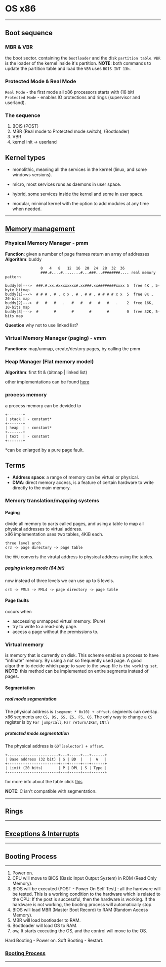 # OS x86

***

## Boot sequence

### MBR & VBR

the boot sector. containing the `bootloader` and the disk `partition table`. `VBR` is the loader of the kernel inside it's partition.
**NOTE**: both commands to update the partition table and load the `VBR` uses `BOIS INT 13h`.

### Protected Mode & Real Mode

`Real Mode` - the first mode all x86 processors starts with (16 bit) \
`Protected Mode` - enables IO protections and rings (supervisor and userland).

### The sequence

1. BOIS (POST)
2. MBR (Real mode to Protected mode switch), (Bootloader)
3. VBR
4. kernel init -> userland

## Kernel types

- monolithic, meaning all the services in the kernel (linux, and some windows versions).

- micro, most services runs as daemons in user space.

- hybrid, some services inside the kernel and some in user space.

- modular, minimal kernel with the option to add modules at any time when needed.

***

## [Memory management](https://wiki.osdev.org/Brendan%27s_Memory_Management_Guide)

### Physical Memory Manager - pmm

**Function**: given a number of page frames return an array of addresses\
**Algorithm**: buddy

```Text
                0   4   8   12  16  20  24  28  32  36
                ###.#....#........#...###...########.... real memory pattern

buddy[0]--->  ###.#.xx.#xxxxxxxx#.xx###.xx########xxxx 5  free 4K , 5-byte bitmap
buddy[1]--->  # # # . # . x x . # . # # . # # # # x x  5  free 8K , 20-bits map
buddy[2]--->  #   #   #   .   #   #   #   #   #   .    2  free 16K, 10-bits map
buddy[3]--->  #       #       #       #       #        0  free 32K, 5-bits map
```

**Question** why not to use linked list?

### Virtual Memory Manager (paging) - vmm

**Functions**: map/unmap, create/destory pages, by calling the pmm

### Heap Manager (Flat memory model)

**Algorithm**: first fit & (bitmap | linked list)

other implementations can be found [here](https://wiki.osdev.org/User:Pancakes/SimpleHeapImplementation)

### process memory

a process memory can be devided to

```Text
+-------+
| stack | - constant*
+-------+
| heap  | - constant* 
+-------+
| text  | - constant
+-------+
```

*can be enlarged by a pure page fault.

## Terms

- **Address space**: a range of memory can be virtual or physical.
- **DMA**: direct memory access, is a feature of certain hardware to write directly to the main memory.

### Memory translation/mapping systems

#### Paging

divide all memory to parts called pages, and using a table to map all physical addresses to virtual address.\
x86 implementation uses two tables, 4KiB each.

```TEXT
three level arch
cr3 -> page directory -> page table
```

the `MMU` converts the virutal address to physical address using the tables.

##### paging in long mode (64 bit)

now instead of three levels we can use up to 5 levels.

```TEXT
cr3 -> PML5 -> PML4 -> page directory -> page table
```

#### Page faults

occurs when

- asccessing unmapped virtual memory. (Pure)
- try to write to a read-only page.
- access a page without the premissions to.

### Virtual memory

is memory that is currently on disk. This scheme enables a process to have "infinate" memory. By using a not so frequently used page. A good algorithm to decide which page to save to the swap file is `the working set`.\
**NOTE:** this method can be implemented on entire segments instead of pages.

#### Segmentation

##### real mode segmentation

The physical address is `(segment * 0x10) + offset`. segments can overlap. x86 segments are `CS, DS, SS, ES, FS, GS`.
The only way to change a `CS` register is by `Far jump/call`, `Far return/IRET`, `INT`.\

##### protected mode segmentation

The physical address is `GDT[selector] + offset`.

```TEXT
+-----------------------+---+-----+---+------+
| Base address (32 bit) | G | BD  |   |  A   |
+-----------------------+---+-----+---+------+
| Limit (20 bits)       | P | DPL | S | Type |
+-----------------------+---+-----+---+------+
```

for more info about the table click [this](https://en.wikipedia.org/wiki/Segment_descriptor#:~:text=In%20memory%20addressing%20for%20Intel,to%20in%20the%20logical%20address.)

**NOTE**: C isn't compatible with segmentation.

***

## Rings

***

## [Exceptions & Interrupts](https://wiki.osdev.org/Exceptions)

***

## Booting Process

***

1. Power on.
2. CPU will move to BIOS (Basic Input Output System) in ROM (Read Only Memory).
3. BIOS will be executed (POST - Power On Self Test) : all the hardware will be tested.
This is a working condition to the hardware which is related to the CPU:
If the post is successful, then the hardware is working.
If the hardware is not working, the booting process will automatically stop.
4. BIOS will load MBR (Master Boot Record) to RAM (Random Access Memory).
5. MBR will load bootloader to RAM.
6. Bootloader will load OS to RAM.
7. ow, It starts executing the OS, and the control will move to the OS.

Hard Booting - Power on.
Soft Booting - Restart.

### [Booting Process](https://www.youtube.com/watch?v=bDsTwHIqs2g)

***
